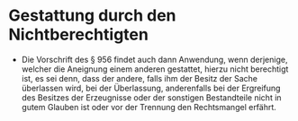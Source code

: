 # Gestattung durch den Nichtberechtigten

- Die Vorschrift des § 956 findet auch dann Anwendung, wenn derjenige, welcher die Aneignung einem anderen gestattet, hierzu nicht berechtigt ist, es sei denn, dass der andere, falls ihm der Besitz der Sache überlassen wird, bei der Überlassung, anderenfalls bei der Ergreifung des Besitzes der Erzeugnisse oder der sonstigen Bestandteile nicht in gutem Glauben ist oder vor der Trennung den Rechtsmangel erfährt.

